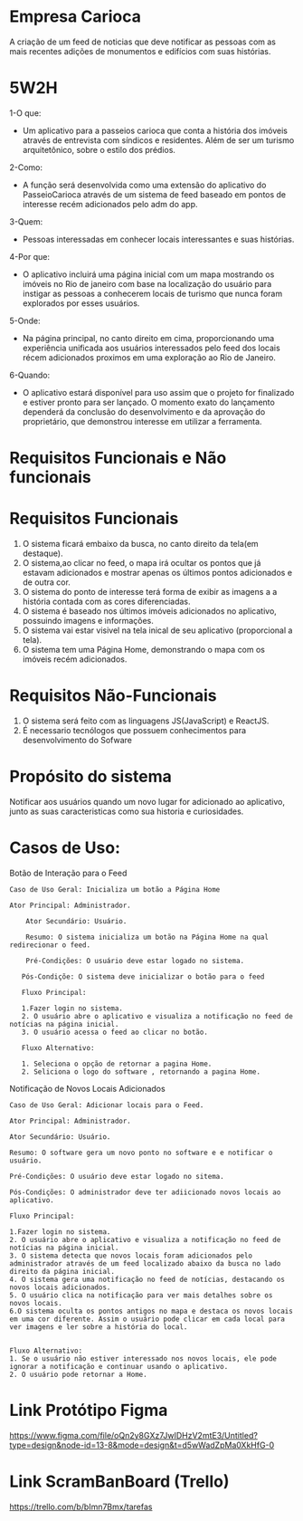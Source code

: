 # Empresa Carioca

A criação de um feed de noticias que deve notificar as pessoas com as mais recentes adições de monumentos e edifícios com suas histórias.


# 5W2H

1-O que:
- Um aplicativo para a passeios carioca que conta a história dos imóveis através de entrevista com síndicos e residentes. Além de ser um turismo arquitetônico, sobre o estilo dos prédios.

2-Como:
- A função será desenvolvida como uma extensão do aplicativo do PasseioCarioca através de um sistema de feed baseado em pontos de interesse recém adicionados pelo adm do app.

3-Quem:
- Pessoas interessadas em conhecer locais interessantes e suas histórias.

4-Por que:
- O aplicativo incluirá uma página inicial com um mapa mostrando os imóveis no Rio de janeiro com base na localização do usuário para instigar as pessoas a conhecerem locais de turismo que nunca foram explorados por esses usuários.

5-Onde:
- Na página principal, no canto direito em cima, proporcionando uma experiência unificada aos usuários interessados pelo feed dos locais récem adicionados proximos em uma exploração ao Rio de Janeiro.

6-Quando:
- O aplicativo estará disponível para uso assim que o projeto for finalizado e estiver pronto para ser lançado. O momento exato do lançamento dependerá da conclusão do desenvolvimento e da aprovação do proprietário, que demonstrou interesse em utilizar a ferramenta.

# Requisitos Funcionais e Não funcionais

# Requisitos Funcionais
1. O sistema ficará embaixo da busca, no canto direito da tela(em destaque).
2. O sistema,ao clicar no feed, o mapa irá ocultar os pontos que já estavam adicionados e mostrar apenas os últimos pontos adicionados e de outra cor.
3. O sistema do ponto de interesse terá forma de exibir as imagens a a história contada com as cores diferenciadas. 
4. O sistema é baseado nos últimos imóveis adicionados no aplicativo, possuindo imagens e informações.	
5. O sistema vai estar visivel na tela inical de seu aplicativo (proporcional a tela).		
6. O sistema tem uma Página Home, demonstrando o mapa com os imóveis recém adicionados.

# Requisitos Não-Funcionais

  1. O sistema será feito com as linguagens JS(JavaScript) e ReactJS.	
  2. É necessario tecnólogos que possuem conhecimentos para desenvolvimento do Sofware

# Propósito do sistema

Notificar aos usuários quando um novo lugar for adicionado ao aplicativo, junto as suas caracteristicas como sua historia e curiosidades.

# Casos de Uso: 

Botão de Interação para o Feed

	Caso de Uso Geral: Inicializa um botão a Página Home

  	Ator Principal: Administrador.

    	Ator Secundário: Usuário.

     	Resumo: O sistema inicializa um botão na Página Home na qual redirecionar o feed.

      	Pré-Condições: O usuário deve estar logado no sistema.

       Pós-Condiçõe: O sistema deve inicializar o botão para o feed

       Fluxo Principal:

       1.Fazer login no sistema.
       2. O usuário abre o aplicativo e visualiza a notificação no feed de notícias na página inicial.
       3. O usuário acessa o feed ao clicar no botão.

       Fluxo Alternativo:

       1. Seleciona o opção de retornar a pagina Home.
       2. Seliciona o logo do software , retornando a pagina Home.

Notificação de Novos Locais Adicionados

	Caso de Uso Geral: Adicionar locais para o Feed.
 
	Ator Principal: Administrador.
 
	Ator Secundário: Usuário.
 
	Resumo: O software gera um novo ponto no software e e notificar o usuário.
 
	Pré-Condições: O usuário deve estar logado no sitema.
 
	Pós-Condições: O administrador deve ter adiicionado novos locais ao aplicativo.

 	Fluxo Principal:
  
	1.Fazer login no sistema.
 	2. O usuário abre o aplicativo e visualiza a notificação no feed de notícias na página inicial.
	3. O sistema detecta que novos locais foram adicionados pelo administrador através de um feed localizado abaixo da busca no lado direito da página inicial.
	4. O sistema gera uma notificação no feed de notícias, destacando os novos locais adicionados.
	5. O usuário clica na notificação para ver mais detalhes sobre os novos locais. 
 	6.O sistema oculta os pontos antigos no mapa e destaca os novos locais em uma cor diferente. Assim o usuário pode clicar em cada local para ver imagens e ler sobre a história do local.


	Fluxo Alternativo:
	1. Se o usuário não estiver interessado nos novos locais, ele pode ignorar a notificação e continuar usando o aplicativo.
 	2. O usuário pode retornar a Home.


# Link Protótipo Figma
https://www.figma.com/file/oQn2y8GXz7JwIDHzV2mtE3/Untitled?type=design&node-id=13-8&mode=design&t=d5wWadZpMa0XkHfG-0

# Link ScramBanBoard (Trello)
https://trello.com/b/bImn7Bmx/tarefas
